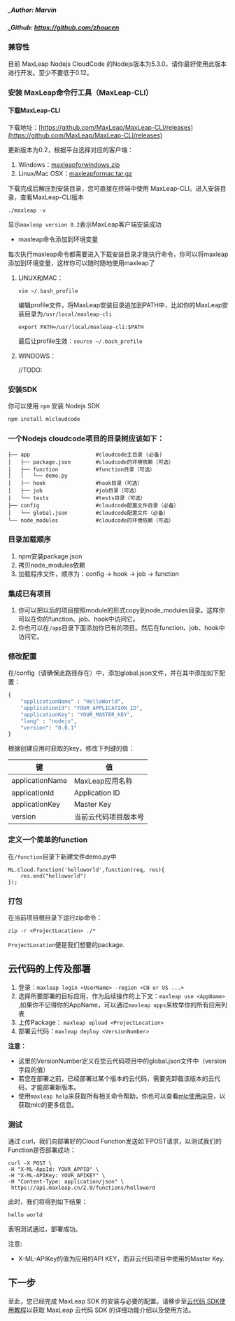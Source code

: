 ##### _Author: Marvin
##### _Github: https://github.com/zhoucen

### 兼容性

目前 MaxLeap Nodejs CloudCode 的Nodejs版本为5.3.0，请你最好使用此版本进行开发。至少不要低于0.12。

### 安装 MaxLeap命令行工具（MaxLeap-CLI）
#### 下载MaxLeap-CLI
下载地址：[https://github.com/MaxLeap/MaxLeap-CLI/releases](https://github.com/MaxLeap/MaxLeap-CLI/releases)

更新版本为0.2，根据平台选择对应的客户端：

1.  Windows：[maxleapforwindows.zip](https://github.com/MaxLeap/MaxLeap-CLI/releases/download/0.2/maxleapforwindows.zip)
2.  Linux/Mac OSX：[maxleapformac.tar.gz](https://github.com/MaxLeap/MaxLeap-CLI/releases/download/0.2/maxleapformac.tar.gz)

下载完成后解压到安装目录，您可直接在终端中使用 MaxLeap-CLI。进入安装目录，查看MaxLeap-CLI版本

```shell
./maxleap -v
```

显示`maxleap version 0.2`表示MaxLeap客户端安装成功

*	maxleap命令添加到环境变量

每次执行maxleap命令都需要进入下载安装目录才能执行命令，你可以将maxleap添加到环境变量，这样你可以随时随地使用maxleap了

1.  LINUX和MAC：

    ```
    vim ~/.bash_profile
    ```

    编辑profile文件，将MaxLeap安装目录追加到PATH中，比如你的MaxLeap安装目录为`/usr/local/maxleap-cli`

    `export PATH=/usr/local/maxleap-cli:$PATH`

    最后让profile生效：`source ~/.bash_profile`

2.  WINDOWS：

    //TODO:

### 安装SDK

你可以使用 `npm` 安装 Nodejs SDK

```sh
npm install mlcloudcode
```

### 一个Nodejs cloudcode项目的目录树应该如下：

```
├── app                     #cloudcode主目录 (必备)
│   ├── package.json        #cloudcode的环境依赖（可选）
│   ├── function            #function目录（可选）
│   │   └── demo.py
│   ├── hook                #hook目录（可选）
│   ├── job                 #job目录（可选）
|   └── tests               #tests目录（可选）
├── config                  #cloudcode配置文件目录（必备）
│   └── global.json         #cloudcode配置文件（必备）
└── node_modules            #cloudcode的环境依赖（可选）
```

### 目录加载顺序

1. npm安装package.json
2. 拷贝node_modules依赖
3. 加载程序文件，顺序为：config -> hook -> job -> function


### 集成已有项目
1. 你可以把以后的项目按照module的形式copy到node_modules目录。这样你可以在你的function、job、hook中访问它。
2. 你也可以在`/app`目录下面添加你已有的项目。然后在function、job、hook中访问它。

### 修改配置
在/config（请确保此路径存在）中，添加global.json文件，并在其中添加如下配置：

```python
{
	"applicationName" : "HelloWorld",
	"applicationId": "YOUR_APPLICATION_ID",
	"applicationKey": "YOUR_MASTER_KEY",
	"lang" : "nodejs",
	"version": "0.0.1"
}
```

根据创建应用时获取的key，修改下列键的值：

键|值|
------------|-------|
applicationName|MaxLeap应用名称
applicationId|Application ID
applicationKey|Master Key
version|当前云代码项目版本号

### 定义一个简单的function
在`/function`目录下新建文件demo.py中

```nodejs
ML.Cloud.function('helloworld',function(req, res){
	res.end("helloworld")
});
```

### 打包

在当前项目根目录下运行zip命令：

`zip -r <ProjectLocation> ./*`

`ProjectLocation`便是我们想要的package.


## 云代码的上传及部署
1. 登录：`maxleap login <UserName> -region <CN or US ...>`
2. 选择所要部署的目标应用，作为后续操作的上下文：`maxleap use <AppName>` ,如果你不记得你的AppName，可以通过`maxleap apps`来枚举你的所有应用列表
3. 上传Package： `maxleap upload <ProjectLocation>`
4. 部署云代码：`maxleap deploy <VersionNumber>`

**注意：**

*	这里的VersionNumber定义在您云代码项目中的global.json文件中（version字段的值）
* 	若您在部署之前，已经部署过某个版本的云代码，需要先卸载该版本的云代码，才能部署新版本。
*	使用`maxleap help`来获取所有相关命令帮助，你也可以查看[mlc使用向导](ML_DOCS_GUIDE_LINK_PLACEHOLDER_NODEJS)，以获取mlc的更多信息。

### 测试

通过 curl，我们向部署好的Cloud Function发送如下POST请求，以测试我们的Function是否部署成功：

```shell
curl -X POST \
-H "X-ML-AppId: YOUR_APPID" \
-H "X-ML-APIKey: YOUR_APIKEY" \
-H "Content-Type: application/json" \
 https://api.maxleap.cn/2.0/functions/helloword
```
此时，我们将得到如下结果：

```shell
hello world
```
表明测试通过，部署成功。

注意:

* X-ML-APIKey的值为应用的API KEY，而非云代码项目中使用的Master Key.

## 下一步
 至此，您已经完成 MaxLeap SDK 的安装与必要的配置。请移步至[云代码 SDK使用教程](ML_DOCS_GUIDE_LINK_PLACEHOLDER_NODEJS)以获取 MaxLeap 云代码 SDK 的详细功能介绍以及使用方法。
